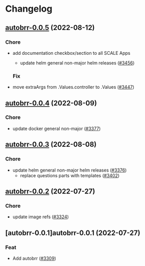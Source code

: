 # Changelog



## [autobrr-0.0.5](https://github.com/truecharts/charts/compare/autobrr-0.0.4...autobrr-0.0.5) (2022-08-12)

### Chore

- add documentation checkbox/section to all SCALE Apps
  - update helm general non-major helm releases ([#3456](https://github.com/truecharts/charts/issues/3456))

  ### Fix

- move extraArgs from .Values.controller to .Values ([#3447](https://github.com/truecharts/charts/issues/3447))




## [autobrr-0.0.4](https://github.com/truecharts/charts/compare/autobrr-0.0.3...autobrr-0.0.4) (2022-08-09)

### Chore

- update docker general non-major ([#3377](https://github.com/truecharts/charts/issues/3377))




## [autobrr-0.0.3](https://github.com/truecharts/charts/compare/autobrr-0.0.2...autobrr-0.0.3) (2022-08-08)

### Chore

- update helm general non-major helm releases ([#3376](https://github.com/truecharts/charts/issues/3376))
  - replace questions parts with templates ([#3402](https://github.com/truecharts/charts/issues/3402))




## [autobrr-0.0.2](https://github.com/truecharts/apps/compare/autobrr-0.0.1...autobrr-0.0.2) (2022-07-27)

### Chore

- update image refs ([#3324](https://github.com/truecharts/apps/issues/3324))




## [autobrr-0.0.1]autobrr-0.0.1 (2022-07-27)

### Feat

- Add autobrr ([#3309](https://github.com/truecharts/apps/issues/3309))
